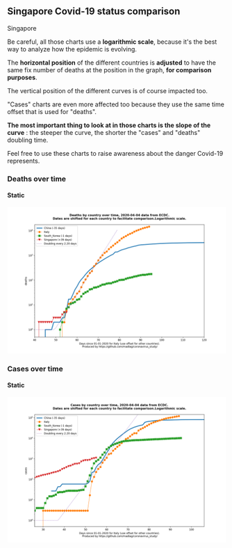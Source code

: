 ## Singapore Covid-19 status comparison 

Singapore



Be careful, all those charts use a **logarithmic scale**, because it's the best way to analyze how the epidemic is evolving.
 
The **horizontal position** of the different countries is **adjusted** to have the same fix number of deaths at the position in the graph, **for comparison purposes**.

The vertical position of the different curves is of course impacted too.

"Cases" charts are even more affected too because they use the same time offset that is used for "deaths".

**The most important thing to look at in those charts is the slope of the curve** : the steeper the curve, the shorter the "cases" and "deaths" doubling time.

Feel free to use these charts to raise awareness about the danger Covid-19 represents. 


 
### Deaths over time
 
#### Static
![Singapore covid-19 deaths static chart](https://raw.githubusercontent.com/madlag/coronavirus_study/master/notebooks/graphs/2020-04-04/countries/Singapore/2020-04-04_Singapore_deaths.png "Singapore covid-19 deaths static chart")   

 
### Cases over time
 
#### Static
![Singapore covid-19 cases static chart](https://raw.githubusercontent.com/madlag/coronavirus_study/master/notebooks/graphs/2020-04-04/countries/Singapore/2020-04-04_Singapore_cases.png "Singapore covid-19 cases static chart")   

